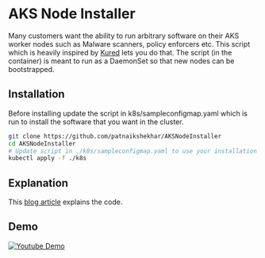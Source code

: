 # AKS Node Installer

Many customers want the ability to run arbitrary software on their AKS worker nodes such as Malware scanners, policy enforcers etc. This script which is heavily inspired by [Kured](https://github.com/weaveworks/kured) lets you do that. The script (in the container) is meant to run as a DaemonSet so that new nodes can be bootstrapped.

## Installation

Before installing update the script in k8s/sampleconfigmap.yaml which is run to install the software that you want in the cluster.

```sh
git clone https://github.com/patnaikshekhar/AKSNodeInstaller
cd AKSNodeInstaller
# Update script in ./k8s/sampleconfigmap.yaml to use your installation instructions
kubectl apply -f ./k8s
```

## Explanation
This [blog article](https://medium.com/@patnaikshekhar/initialize-your-aks-nodes-with-daemonsets-679fa81fd20e) explains the code.

## Demo
[![Youtube Demo](https://img.youtube.com/vi/vAIW4ZSP44I/0.jpg)](https://www.youtube.com/watch?v=vAIW4ZSP44I)
